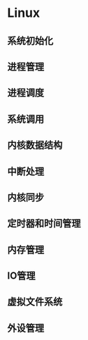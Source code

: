 # Linux

## 系统初始化 

## 进程管理

## 进程调度

## 系统调用 

## 内核数据结构

## 中断处理 

## 内核同步 

## 定时器和时间管理

## 内存管理 

## IO管理 

## 虚拟文件系统

## 外设管理 

